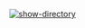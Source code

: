 [![show-directory](https://github.com/KrllAntv/my_first_workflows/actions/workflows/show-command.yml/badge.svg)](https://github.com/KrllAntv/my_first_workflows/actions/workflows/show-command.yml)
